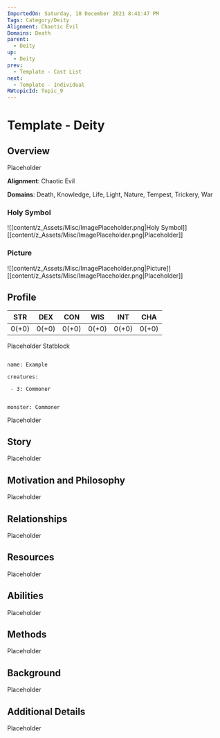 ```yaml
---
ImportedOn: Saturday, 18 December 2021 8:41:47 PM
Tags: Category/Deity
Alignment: Chaotic Evil
Domains: Death
parent:
  - Deity
up:
  - Deity
prev:
  - Template - Cast List
next:
  - Template - Individual
RWtopicId: Topic_9
---
```

# Template - Deity
## Overview
Placeholder

**Alignment**: Chaotic Evil

**Domains**: Death, Knowledge, Life, Light, Nature, Tempest, Trickery, War

### Holy Symbol
![[content/z_Assets/Misc/ImagePlaceholder.png|Holy Symbol]]
[[content/z_Assets/Misc/ImagePlaceholder.png|Placeholder]]

### Picture
![[content/z_Assets/Misc/ImagePlaceholder.png|Picture]]
[[content/z_Assets/Misc/ImagePlaceholder.png|Placeholder]]

## Profile
| STR | DEX | CON | WIS | INT | CHA |
|---|---|---|---|---|---|
| 0(+0) | 0(+0) | 0(+0) | 0(+0) | 0(+0) | 0(+0) |

Placeholder Statblock

```encounter

name: Example

creatures:

 - 3: Commoner

```

```statblock

monster: Commoner

```

Placeholder

## Story
Placeholder

## Motivation and Philosophy
Placeholder

## Relationships
Placeholder

## Resources
Placeholder

## Abilities
Placeholder

## Methods
Placeholder

## Background
Placeholder

## Additional Details
Placeholder

